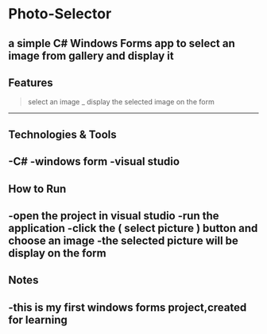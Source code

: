 # Photo-Selector
a simple C# Windows Forms app to select an image from gallery and display it
---
## Features
>select an image _
>  display the selected image on the form
---
## Technologies & Tools
-C#
-windows form
-visual studio
---
## How to Run
-open the project in visual studio
-run the application
-click the ( select picture ) button and choose an image
-the selected picture will be display on the form
---
## Notes
-this is my first windows forms project,created for learning
---
